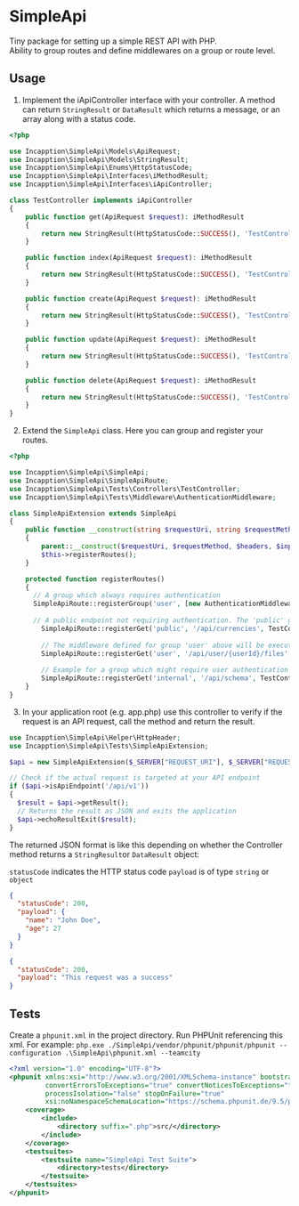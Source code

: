 # SimpleApi

Tiny package for setting up a simple REST API with PHP.  
Ability to group routes and define middlewares on a group or route level.

## Usage

1. Implement the iApiController interface with your controller. A method can return `StringResult`
   or `DataResult` which returns a message, or an array along with a status code.

```php
<?php

use Incapption\SimpleApi\Models\ApiRequest;
use Incapption\SimpleApi\Models\StringResult;
use Incapption\SimpleApi\Enums\HttpStatusCode;
use Incapption\SimpleApi\Interfaces\iMethodResult;
use Incapption\SimpleApi\Interfaces\iApiController;

class TestController implements iApiController
{
	public function get(ApiRequest $request): iMethodResult
	{
		return new StringResult(HttpStatusCode::SUCCESS(), 'TestController->get()');
	}

	public function index(ApiRequest $request): iMethodResult
	{
		return new StringResult(HttpStatusCode::SUCCESS(), 'TestController->index()');
	}

	public function create(ApiRequest $request): iMethodResult
	{
		return new StringResult(HttpStatusCode::SUCCESS(), 'TestController->create()');
	}

	public function update(ApiRequest $request): iMethodResult
	{
		return new StringResult(HttpStatusCode::SUCCESS(), 'TestController->update()');
	}

	public function delete(ApiRequest $request): iMethodResult
	{
		return new StringResult(HttpStatusCode::SUCCESS(), 'TestController->delete()');
	}
}
```

2. Extend the `SimpleApi` class. Here you can group and register your routes.

```php
<?php

use Incapption\SimpleApi\SimpleApi;
use Incapption\SimpleApi\SimpleApiRoute;
use Incapption\SimpleApi\Tests\Controllers\TestController;
use Incapption\SimpleApi\Tests\Middleware\AuthenticationMiddleware;

class SimpleApiExtension extends SimpleApi
{
	public function __construct(string $requestUri, string $requestMethod, array $headers = [], array $input = [])
	{
		parent::__construct($requestUri, $requestMethod, $headers, $input);
		$this->registerRoutes();
	}

	protected function registerRoutes()
	{
	  // A group which always requires authentication
	  SimpleApiRoute::registerGroup('user', [new AuthenticationMiddleware()]);
	  
	  // A public endpoint not requiring authentication. The 'public' group is defined without middleware.
		SimpleApiRoute::registerGet('public', '/api/currencies', TestController::class, 'get');
		
		// The middleware defined for group 'user' above will be executed when calling this route.
		SimpleApiRoute::registerGet('user', '/api/user/{userId}/files', TestController::class, 'get');
		
		// Example for a group which might require user authentication middleware
		SimpleApiRoute::registerGet('internal', '/api/schema', TestController::class, 'get', [new AuthenticationMiddleware()]);
	}
}
```

3. In your application root (e.g. app.php) use this controller to verify if the request is an API request, call the
   method and return the result.

```php
use Incapption\SimpleApi\Helper\HttpHeader;
use Incapption\SimpleApi\Tests\SimpleApiExtension;

$api = new SimpleApiExtension($_SERVER["REQUEST_URI"], $_SERVER["REQUEST_METHOD"], HttpHeader::getAll(), $_REQUEST);

// Check if the actual request is targeted at your API endpoint
if ($api->isApiEndpoint('/api/v1'))
{
  $result = $api->getResult();
  // Returns the result as JSON and exits the application
  $api->echoResultExit($result);
}
```

The returned JSON format is like this depending on whether the Controller method returns a `StringResult`or `DataResult`
object:

`statusCode` indicates the HTTP status code
`payload` is of type `string` or `object`

```json
{
  "statusCode": 200,
  "payload": {
    "name": "John Doe",
    "age": 27 
  }
}
```

```json
{
  "statusCode": 200,
  "payload": "This request was a success"
}
```

## Tests

Create a `phpunit.xml` in the project directory. Run PHPUnit referencing this xml. For example:
`php.exe ./SimpleApi/vendor/phpunit/phpunit/phpunit --configuration .\SimpleApi\phpunit.xml --teamcity`

```xml
<?xml version="1.0" encoding="UTF-8"?>
<phpunit xmlns:xsi="http://www.w3.org/2001/XMLSchema-instance" bootstrap="./vendor/autoload.php"
         convertErrorsToExceptions="true" convertNoticesToExceptions="true" convertWarningsToExceptions="true"
         processIsolation="false" stopOnFailure="true"
         xsi:noNamespaceSchemaLocation="https://schema.phpunit.de/9.5/phpunit.xsd">
    <coverage>
        <include>
            <directory suffix=".php">src/</directory>
        </include>
    </coverage>
    <testsuites>
        <testsuite name="SimpleApi Test Suite">
            <directory>tests</directory>
        </testsuite>
    </testsuites>
</phpunit>
```
